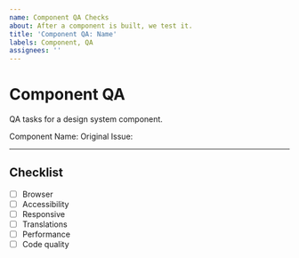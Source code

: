 ```yaml
---
name: Component QA Checks
about: After a component is built, we test it.
title: 'Component QA: Name'
labels: Component, QA
assignees: ''
---
```


# Component QA

QA tasks for a design system component.

Component Name: 
Original Issue: 

---

## Checklist

- [ ] Browser
- [ ] Accessibility
- [ ] Responsive
- [ ] Translations
- [ ] Performance
- [ ] Code quality
